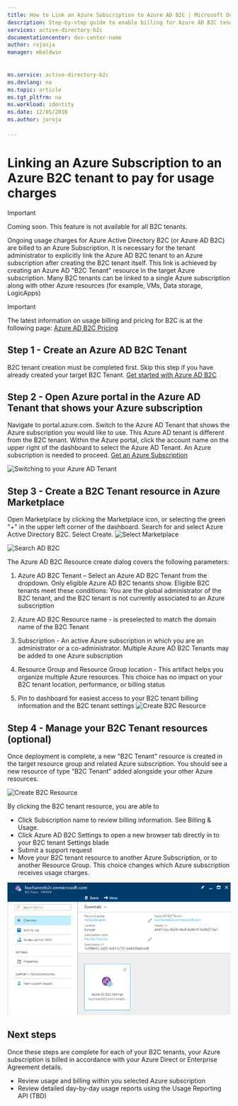 ```yaml
---
title: How to Link an Azure Subscription to Azure AD B2C | Microsoft Docs
description: Step-by-step guide to enable billing for Azure AD B2C tenant into an Azure subscription.
services: active-directory-b2c
documentationcenter: dev-center-name
author: rojasja
manager: mbaldwin


ms.service: active-directory-b2c
ms.devlang: na
ms.topic: article
ms.tgt_pltfrm: na
ms.workload: identity
ms.date: 12/05/2016
ms.author: joroja

---
```

# Linking an Azure Subscription to an Azure B2C tenant to pay for usage charges
> [!IMPORTANT]
> Coming soon. This feature is not available for all B2C tenants.

Ongoing usage charges for Azure Active Directory B2C (or Azure AD B2C) are billed to an Azure Subscription. It is necessary for the tenant administrator to explicitly link the Azure AD B2C tenant to an Azure subscription after creating the B2C tenant itself.  This link is achieved by creating an Azure AD "B2C Tenant" resource in the target Azure subscription. Many B2C tenants can be linked to a single Azure subscription along with other Azure resources (for example, VMs, Data storage, LogicApps)


> [!IMPORTANT]
> The latest information on usage billing and pricing for B2C is at the following page: [Azure AD B2C Pricing](
https://azure.microsoft.com/pricing/details/active-directory-b2c/)

## Step 1 - Create an Azure AD B2C Tenant

B2C tenant creation must be completed first. Skip this step if you have already created your target B2C Tenant. [Get started with Azure AD B2C](https://azure.microsoft.com/documentation/articles/active-directory-b2c-get-started/)

## Step 2 - Open Azure portal in the Azure AD Tenant that shows your Azure subscription
Navigate to portal.azure.com. Switch to the Azure AD Tenant that shows the Azure subscription you would like to use. This Azure AD tenant is different from the B2C tenant. Within the Azure portal, click the account name on the upper right of the dashboard to select the Azure AD Tenant. An Azure subscription is needed to proceed. [Get an Azure Subscription](https://account.windowsazure.com/signup?showCatalog=True)

![Switching to your Azure AD Tenant](./media/active-directory-b2c-how-to-enable-billing/SelectAzureADTenant.png)

## Step 3 - Create a B2C Tenant resource in Azure Marketplace
Open Marketplace by clicking the Marketplace icon, or selecting the green "+" in the upper left corner of the dashboard.  Search for and select Azure Active Directory B2C. Select Create.
![Select Marketplace](./media/active-directory-b2c-how-to-enable-billing/marketplace.png)

![Search AD B2C](./media/active-directory-b2c-how-to-enable-billing/searchb2c.png)

The Azure AD B2C Resource create dialog covers the following parameters:

1. Azure AD B2C Tenant – Select an Azure AD B2C Tenant from the dropdown.  Only eligible Azure AD B2C tenants show.  Eligible B2C tenants meet these conditions: You are the global administrator of the B2C tenant, and the B2C tenant is not currently associated to an Azure subscription

2. Azure AD B2C Resource name - is preselected to match the domain name of the B2C Tenant

3. Subscription - An active Azure subscription in which you are an administrator or a co-administrator.  Multiple Azure AD B2C Tenants may be added to one Azure subscription

4. Resource Group and Resource Group location - This artifact helps you organize multiple Azure resources.  This choice has no impact on your B2C tenant location, performance, or billing status

5. Pin to dashboard for easiest access to your B2C tenant billing information and the B2C tenant settings
![Create B2C Resource](./media/active-directory-b2c-how-to-enable-billing/createresourceb2c.png)

## Step 4 - Manage your B2C Tenant resources (optional)
Once deployment is complete, a new "B2C Tenant" resource is created in the target resource group and related Azure subscription.  You should see a new resource of type "B2C Tenant" added alongside your other Azure resources.

![Create B2C Resource](./media/active-directory-b2c-how-to-enable-billing/b2cresourcedashboard.png)

By clicking the B2C tenant resource, you are able to
- Click Subscription name to review billing information. See Billing & Usage.
- Click Azure AD B2C Settings to open a new browser tab directly in to your B2C tenant Settings blade
- Submit a support request
- Move your B2C tenant resource to another Azure Subscription, or to another Resource Group.  This choice changes which Azure subscription receives usage charges.

![B2C Resource settings](./media/active-directory-b2c-how-to-enable-billing/b2cresourcesettings.png)


## Next steps
Once these steps are complete for each of your B2C tenants, your Azure subscription is billed in accordance with your Azure Direct or Enterprise Agreement details.
- Review usage and billing within you selected Azure subscription
- Review detailed day-by-day usage reports using the Usage Reporting API (TBD)



<!--Reference style links - using these makes the source content way more readable than using inline links-->
[gog]: http://google.com/        
[yah]: http://search.yahoo.com/  
[msn]: http://search.msn.com/    
